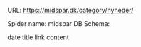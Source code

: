 URL: https://midspar.dk/category/nyheder/

Spider name: midspar
DB Schema:

date
title
link
content
